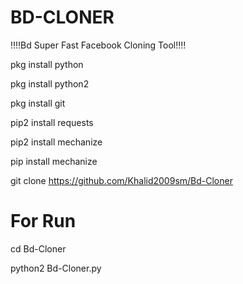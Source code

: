 # BD-CLONER
‼️‼️Bd Super Fast Facebook Cloning
Tool‼️‼️

pkg install python

pkg install python2

pkg install git

pip2 install requests

pip2 install mechanize

pip install mechanize

git clone https://github.com/Khalid2009sm/Bd-Cloner

# For Run

cd Bd-Cloner

python2 Bd-Cloner.py

